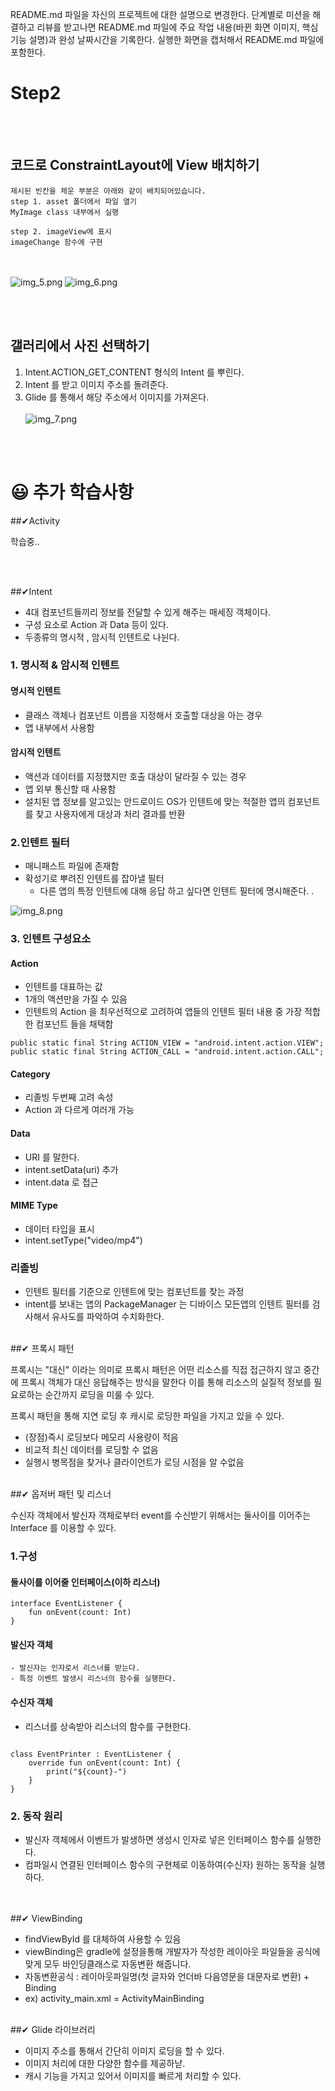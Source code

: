 README.md 파일을 자신의 프로젝트에 대한 설명으로 변경한다. 단계별로 미션을 해결하고 리뷰를 받고나면 README.md 파일에 주요 작업 내용(바뀐 화면 이미지, 핵심 기능
설명)과 완성 날짜시간을 기록한다. 실행한 화면을 캡처해서 README.md 파일에 포함한다.

# Step2

<br></br>

## 코드로 ConstraintLayout에 View 배치하기

```
제시된 빈칸을 체운 부분은 아래와 같이 배치되어있습니다.
step 1. asset 폴더에서 파일 열기 
MyImage class 내부에서 실행

step 2. imageView에 표시
imageChange 함수에 구현
```
<br></br>
![img_5.png](img_5.png)
![img_6.png](img_6.png)

<br></br>

## 갤러리에서 사진 선택하기

1. Intent.ACTION_GET_CONTENT 형식의 Intent 를 뿌린다.
2. Intent 를 받고 이미지 주소를 돌려준다.
3. Glide 를 통해서 해당 주소에서 이미지를 가져온다.
   <br></br>
![img_7.png](img_7.png)

<br></br>

# 😃 추가 학습사항

##✔Activity

학습중..

<br></br>

##✔Intent

- 4대 컴포넌트들끼리 정보를 전달할 수 있게 해주는 매세징 객체이다.
- 구성 요소로 Action 과 Data 등이 있다.
- 두종류의 명시적 , 암시적 인텐트로 나뉜다.

### 1. 명시적 & 암시적 인텐트

#### 명시적 인텐트

- 클래스 객체나 컴포넌트 이름을 지정해서 호출할 대상을 아는 경우
- 앱 내부에서 사용함

#### 암시적 인텐트

- 액션과 데이터를 지정했지만 호출 대상이 달라질 수 있는 경우
- 앱 외부 통신할 때 사용함
- 설치된 앱 정보를 알고있는 안드로이드 OS가 인텐트에 맞는 적절한 앱의 컴포넌트를 찾고 사용자에게 대상과 처리 결과를 반환

### 2.인텐트 필터

- 매니패스트 파일에 존재함
- 확성기로 뿌려진 인텐트를 잡아낼 필터
    - 다른 앱의 특정 인텐트에 대해 응답 하고 싶다면 인텐트 필터에 명시해준다. .

![img_8.png](img_8.png)

### 3. 인텐트 구성요소

#### Action

- 인텐트를 대표하는 값
- 1개의 액션만을 가질 수 있음
- 인텐트의 Action 을 최우선적으로 고려하여 앱들의 인텐트 필터 내용 중 가장 적합한 컴포넌트 들을 채택함

```
public static final String ACTION_VIEW = "android.intent.action.VIEW";
public static final String ACTION_CALL = "android.intent.action.CALL";
```

#### Category

- 리졸빙 두번째 고려 속성
- Action 과 다르게 여러개 가능

#### Data

- URI 를 말한다.
- intent.setData(uri) 추가
- intent.data 로 접근

#### MIME Type

- 데이터 타입을 표시
- intent.setType("video/mp4")

### 리졸빙

- 인텐트 필터를 기준으로 인텐트에 맞는 컴포넌트를 찾는 과정
- intent를 보내는 앱의 PackageManager 는 디바이스 모든앱의 인텐트 필터를 검사해서 유사도를 파악하여 수치화한다.
<br></br>

##✔ 프록시 패턴

프록시는 "대신" 이라는 의미로 프록시 패턴은 어떤 리소스를 직접 접근하지 않고 중간에 프록시 객체가 대신 응답해주는 방식을 말한다 이를 통해 리소스의 실질적 정보를 필요로하는
순간까지 로딩을 미룰 수 있다.

프록시 패턴을 통해 지연 로딩 후 캐시로 로딩한 파일을 가지고 있을 수 있다.

- (장점)즉시 로딩보다 메모리 사용량이 적음
- 비교적 최신 데이터를 로딩할 수 없음
- 실행시 병목점을 찾거나 클라이언트가 로딩 시점을 알 수없음
  <br></br>

##✔ 옵저버 패턴 및 리스너

수신자 객체에서 발신자 객체로부터 event를 수신받기 위해서는 둘사이를 이어주는 Interface 를 이용할 수 있다.
### 1.구성

#### 둘사이를 이어줄 인터페이스(이하 리스너)

```
interface EventListener {
    fun onEvent(count: Int)
}
```

#### 발신자 객체

    - 발신자는 인자로서 리스너를 받는다.
    - 특정 이벤트 발생시 리스너의 함수를 실행한다.

#### 수신자 객체

- 리스너를 상속받아 리스너의 함수를 구현한다.

```

class EventPrinter : EventListener {
    override fun onEvent(count: Int) {
        print("${count}-")
    }
}
```

### 2. 동작 원리

- 발신자 객체에서 이벤트가 발생하면 생성시 인자로 넣은 인터페이스 함수를 실행한다.
- 컴파일시 연결된 인터페이스 함수의 구현체로 이동하여(수신자) 원하는 동작을 실행하다.  
  <br></br>

##✔ ViewBinding

- findViewById 를 대체하여 사용할 수 있음
- viewBinding은 gradle에 설정을통해 개발자가 작성한 레이아웃 파일들을 공식에 맞게 모두 바인딩클래스로 자동변환 해줍니다.
- 자동변환공식 : 레이아웃파일명(첫 글자와 언더바 다음영문을 대문자로 변환) + Binding
- ex) activity_main.xml = ActivityMainBinding
  <br></br>

##✔ Glide 라이브러리

- 이미지 주소를 통해서 간단히 이미지 로딩을 할 수 있다.
- 이미지 처리에 대한 다양한 함수를 제공하낟.
- 캐시 기능을 가지고 있어서 이미지를 빠르게 처리할 수 있다.